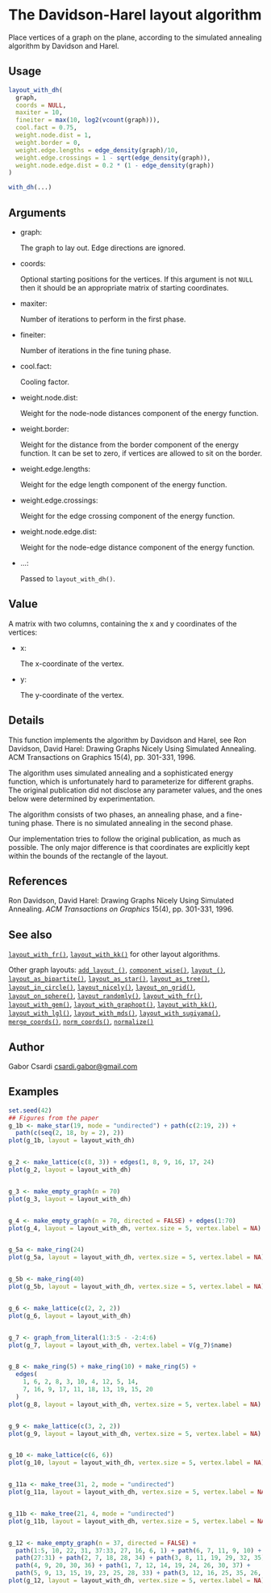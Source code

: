 # The Davidson-Harel layout algorithm

Place vertices of a graph on the plane, according to the simulated
annealing algorithm by Davidson and Harel.

## Usage

``` r
layout_with_dh(
  graph,
  coords = NULL,
  maxiter = 10,
  fineiter = max(10, log2(vcount(graph))),
  cool.fact = 0.75,
  weight.node.dist = 1,
  weight.border = 0,
  weight.edge.lengths = edge_density(graph)/10,
  weight.edge.crossings = 1 - sqrt(edge_density(graph)),
  weight.node.edge.dist = 0.2 * (1 - edge_density(graph))
)

with_dh(...)
```

## Arguments

- graph:

  The graph to lay out. Edge directions are ignored.

- coords:

  Optional starting positions for the vertices. If this argument is not
  `NULL` then it should be an appropriate matrix of starting
  coordinates.

- maxiter:

  Number of iterations to perform in the first phase.

- fineiter:

  Number of iterations in the fine tuning phase.

- cool.fact:

  Cooling factor.

- weight.node.dist:

  Weight for the node-node distances component of the energy function.

- weight.border:

  Weight for the distance from the border component of the energy
  function. It can be set to zero, if vertices are allowed to sit on the
  border.

- weight.edge.lengths:

  Weight for the edge length component of the energy function.

- weight.edge.crossings:

  Weight for the edge crossing component of the energy function.

- weight.node.edge.dist:

  Weight for the node-edge distance component of the energy function.

- ...:

  Passed to `layout_with_dh()`.

## Value

A matrix with two columns, containing the x and y coordinates of the
vertices:

- x:

  The x-coordinate of the vertex.

- y:

  The y-coordinate of the vertex.

## Details

This function implements the algorithm by Davidson and Harel, see Ron
Davidson, David Harel: Drawing Graphs Nicely Using Simulated Annealing.
ACM Transactions on Graphics 15(4), pp. 301-331, 1996.

The algorithm uses simulated annealing and a sophisticated energy
function, which is unfortunately hard to parameterize for different
graphs. The original publication did not disclose any parameter values,
and the ones below were determined by experimentation.

The algorithm consists of two phases, an annealing phase, and a
fine-tuning phase. There is no simulated annealing in the second phase.

Our implementation tries to follow the original publication, as much as
possible. The only major difference is that coordinates are explicitly
kept within the bounds of the rectangle of the layout.

## References

Ron Davidson, David Harel: Drawing Graphs Nicely Using Simulated
Annealing. *ACM Transactions on Graphics* 15(4), pp. 301-331, 1996.

## See also

[`layout_with_fr()`](https://r.igraph.org/reference/layout_with_fr.md),
[`layout_with_kk()`](https://r.igraph.org/reference/layout_with_kk.md)
for other layout algorithms.

Other graph layouts:
[`add_layout_()`](https://r.igraph.org/reference/add_layout_.md),
[`component_wise()`](https://r.igraph.org/reference/component_wise.md),
[`layout_()`](https://r.igraph.org/reference/layout_.md),
[`layout_as_bipartite()`](https://r.igraph.org/reference/layout_as_bipartite.md),
[`layout_as_star()`](https://r.igraph.org/reference/layout_as_star.md),
[`layout_as_tree()`](https://r.igraph.org/reference/layout_as_tree.md),
[`layout_in_circle()`](https://r.igraph.org/reference/layout_in_circle.md),
[`layout_nicely()`](https://r.igraph.org/reference/layout_nicely.md),
[`layout_on_grid()`](https://r.igraph.org/reference/layout_on_grid.md),
[`layout_on_sphere()`](https://r.igraph.org/reference/layout_on_sphere.md),
[`layout_randomly()`](https://r.igraph.org/reference/layout_randomly.md),
[`layout_with_fr()`](https://r.igraph.org/reference/layout_with_fr.md),
[`layout_with_gem()`](https://r.igraph.org/reference/layout_with_gem.md),
[`layout_with_graphopt()`](https://r.igraph.org/reference/layout_with_graphopt.md),
[`layout_with_kk()`](https://r.igraph.org/reference/layout_with_kk.md),
[`layout_with_lgl()`](https://r.igraph.org/reference/layout_with_lgl.md),
[`layout_with_mds()`](https://r.igraph.org/reference/layout_with_mds.md),
[`layout_with_sugiyama()`](https://r.igraph.org/reference/layout_with_sugiyama.md),
[`merge_coords()`](https://r.igraph.org/reference/merge_coords.md),
[`norm_coords()`](https://r.igraph.org/reference/norm_coords.md),
[`normalize()`](https://r.igraph.org/reference/normalize.md)

## Author

Gabor Csardi <csardi.gabor@gmail.com>

## Examples

``` r
set.seed(42)
## Figures from the paper
g_1b <- make_star(19, mode = "undirected") + path(c(2:19, 2)) +
  path(c(seq(2, 18, by = 2), 2))
plot(g_1b, layout = layout_with_dh)


g_2 <- make_lattice(c(8, 3)) + edges(1, 8, 9, 16, 17, 24)
plot(g_2, layout = layout_with_dh)


g_3 <- make_empty_graph(n = 70)
plot(g_3, layout = layout_with_dh)


g_4 <- make_empty_graph(n = 70, directed = FALSE) + edges(1:70)
plot(g_4, layout = layout_with_dh, vertex.size = 5, vertex.label = NA)


g_5a <- make_ring(24)
plot(g_5a, layout = layout_with_dh, vertex.size = 5, vertex.label = NA)


g_5b <- make_ring(40)
plot(g_5b, layout = layout_with_dh, vertex.size = 5, vertex.label = NA)


g_6 <- make_lattice(c(2, 2, 2))
plot(g_6, layout = layout_with_dh)


g_7 <- graph_from_literal(1:3:5 - -2:4:6)
plot(g_7, layout = layout_with_dh, vertex.label = V(g_7)$name)


g_8 <- make_ring(5) + make_ring(10) + make_ring(5) +
  edges(
    1, 6, 2, 8, 3, 10, 4, 12, 5, 14,
    7, 16, 9, 17, 11, 18, 13, 19, 15, 20
  )
plot(g_8, layout = layout_with_dh, vertex.size = 5, vertex.label = NA)


g_9 <- make_lattice(c(3, 2, 2))
plot(g_9, layout = layout_with_dh, vertex.size = 5, vertex.label = NA)


g_10 <- make_lattice(c(6, 6))
plot(g_10, layout = layout_with_dh, vertex.size = 5, vertex.label = NA)


g_11a <- make_tree(31, 2, mode = "undirected")
plot(g_11a, layout = layout_with_dh, vertex.size = 5, vertex.label = NA)


g_11b <- make_tree(21, 4, mode = "undirected")
plot(g_11b, layout = layout_with_dh, vertex.size = 5, vertex.label = NA)


g_12 <- make_empty_graph(n = 37, directed = FALSE) +
  path(1:5, 10, 22, 31, 37:33, 27, 16, 6, 1) + path(6, 7, 11, 9, 10) + path(16:22) +
  path(27:31) + path(2, 7, 18, 28, 34) + path(3, 8, 11, 19, 29, 32, 35) +
  path(4, 9, 20, 30, 36) + path(1, 7, 12, 14, 19, 24, 26, 30, 37) +
  path(5, 9, 13, 15, 19, 23, 25, 28, 33) + path(3, 12, 16, 25, 35, 26, 22, 13, 3)
plot(g_12, layout = layout_with_dh, vertex.size = 5, vertex.label = NA)
```
